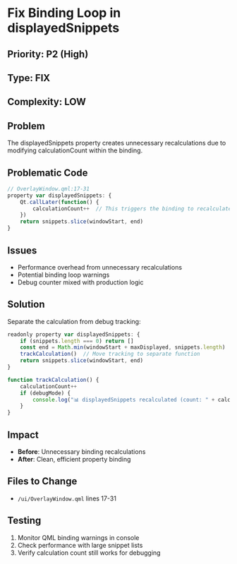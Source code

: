 # Fix Binding Loop in displayedSnippets

## Priority: P2 (High)
## Type: FIX
## Complexity: LOW

## Problem
The displayedSnippets property creates unnecessary recalculations due to modifying calculationCount within the binding.

## Problematic Code
```javascript
// OverlayWindow.qml:17-31
property var displayedSnippets: {
    Qt.callLater(function() { 
        calculationCount++  // This triggers the binding to recalculate
    })
    return snippets.slice(windowStart, end)
}
```

## Issues
- Performance overhead from unnecessary recalculations
- Potential binding loop warnings
- Debug counter mixed with production logic

## Solution
Separate the calculation from debug tracking:

```javascript
readonly property var displayedSnippets: {
    if (snippets.length === 0) return []
    const end = Math.min(windowStart + maxDisplayed, snippets.length)
    trackCalculation()  // Move tracking to separate function
    return snippets.slice(windowStart, end)
}

function trackCalculation() {
    calculationCount++
    if (debugMode) {
        console.log("📊 displayedSnippets recalculated (count: " + calculationCount + ")")
    }
}
```

## Impact
- **Before**: Unnecessary binding recalculations
- **After**: Clean, efficient property binding

## Files to Change
- `/ui/OverlayWindow.qml` lines 17-31

## Testing
1. Monitor QML binding warnings in console
2. Check performance with large snippet lists
3. Verify calculation count still works for debugging